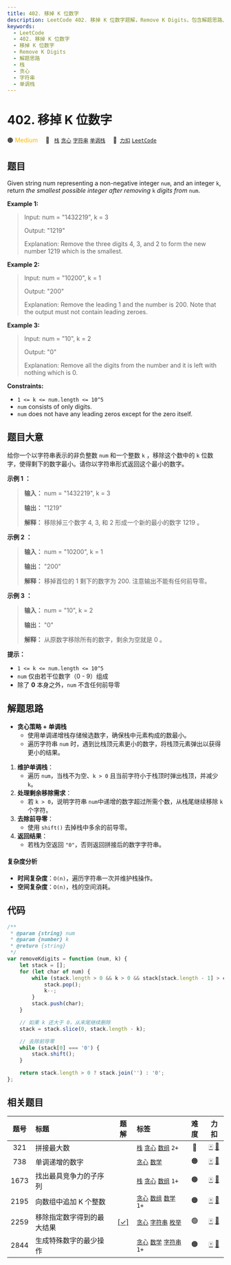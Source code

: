 ```yaml
---
title: 402. 移掉 K 位数字
description: LeetCode 402. 移掉 K 位数字题解，Remove K Digits，包含解题思路、复杂度分析以及完整的 JavaScript 代码实现。
keywords:
  - LeetCode
  - 402. 移掉 K 位数字
  - 移掉 K 位数字
  - Remove K Digits
  - 解题思路
  - 栈
  - 贪心
  - 字符串
  - 单调栈
---
```


# 402. 移掉 K 位数字

🟠 <font color=#ffb800>Medium</font>&emsp; 🔖&ensp; [`栈`](/tag/stack.md) [`贪心`](/tag/greedy.md) [`字符串`](/tag/string.md) [`单调栈`](/tag/monotonic-stack.md)&emsp; 🔗&ensp;[`力扣`](https://leetcode.cn/problems/remove-k-digits) [`LeetCode`](https://leetcode.com/problems/remove-k-digits)

## 题目

Given string num representing a non-negative integer `num`, and an integer
`k`, return _the smallest possible integer after removing_ `k` _digits from_
`num`.

**Example 1:**

> Input: num = "1432219", k = 3
>
> Output: "1219"
>
> Explanation: Remove the three digits 4, 3, and 2 to form the new number 1219 which is the smallest.

**Example 2:**

> Input: num = "10200", k = 1
>
> Output: "200"
>
> Explanation: Remove the leading 1 and the number is 200. Note that the output must not contain leading zeroes.

**Example 3:**

> Input: num = "10", k = 2
>
> Output: "0"
>
> Explanation: Remove all the digits from the number and it is left with nothing which is 0.

**Constraints:**

- `1 <= k <= num.length <= 10^5`
- `num` consists of only digits.
- `num` does not have any leading zeros except for the zero itself.

## 题目大意

给你一个以字符串表示的非负整数 `num` 和一个整数 `k` ，移除这个数中的 `k`
位数字，使得剩下的数字最小。请你以字符串形式返回这个最小的数字。

**示例 1 ：**

> **输入：** num = "1432219", k = 3
>
> **输出：** "1219"
>
> **解释：** 移除掉三个数字 4, 3, 和 2 形成一个新的最小的数字 1219 。

**示例 2 ：**

> **输入：** num = "10200", k = 1
>
> **输出：** "200"
>
> **解释：** 移掉首位的 1 剩下的数字为 200. 注意输出不能有任何前导零。

**示例 3 ：**

> **输入：** num = "10", k = 2
>
> **输出：** "0"
>
> **解释：** 从原数字移除所有的数字，剩余为空就是 0 。

**提示：**

- `1 <= k <= num.length <= 10^5`
- `num` 仅由若干位数字（0 - 9）组成
- 除了 **0** 本身之外，`num` 不含任何前导零

## 解题思路

- **贪心策略 + 单调栈**
  - 使用单调递增栈存储候选数字，确保栈中元素构成的数最小。
  - 遍历字符串 `num` 时，遇到比栈顶元素更小的数字，将栈顶元素弹出以获得更小的结果。

1. **维护单调栈**：
   - 遍历 `num`，当栈不为空、`k > 0` 且当前字符小于栈顶时弹出栈顶，并减少 `k`。
2. **处理剩余移除需求**：
   - 若 `k > 0`，说明字符串 `num`中递增的数字超过所需个数，从栈尾继续移除 `k` 个字符。
3. **去除前导零**：
   - 使用 `shift()` 去掉栈中多余的前导零。
4. **返回结果**：
   - 若栈为空返回 `"0"`，否则返回拼接后的数字字符串。

#### 复杂度分析

- **时间复杂度**：`O(n)`，遍历字符串一次并维护栈操作。
- **空间复杂度**：`O(n)`，栈的空间消耗。

## 代码

```javascript
/**
 * @param {string} num
 * @param {number} k
 * @return {string}
 */
var removeKdigits = function (num, k) {
	let stack = [];
	for (let char of num) {
		while (stack.length > 0 && k > 0 && stack[stack.length - 1] > char) {
			stack.pop();
			k--;
		}
		stack.push(char);
	}

	// 如果 k 还大于 0，从末尾继续删除
	stack = stack.slice(0, stack.length - k);

	// 去除前导零
	while (stack[0] === '0') {
		stack.shift();
	}

	return stack.length > 0 ? stack.join('') : '0';
};
```

## 相关题目

<!-- prettier-ignore -->
| 题号 | 标题 | 题解 | 标签 | 难度 | 力扣 |
| :------: | :------ | :------: | :------ | :------: | :------: |
| 321 | 拼接最大数 |  |  [`栈`](/tag/stack.md) [`贪心`](/tag/greedy.md) [`数组`](/tag/array.md) `2+` | 🔴 | [🀄️](https://leetcode.cn/problems/create-maximum-number) [🔗](https://leetcode.com/problems/create-maximum-number) |
| 738 | 单调递增的数字 |  |  [`贪心`](/tag/greedy.md) [`数学`](/tag/math.md) | 🟠 | [🀄️](https://leetcode.cn/problems/monotone-increasing-digits) [🔗](https://leetcode.com/problems/monotone-increasing-digits) |
| 1673 | 找出最具竞争力的子序列 |  |  [`栈`](/tag/stack.md) [`贪心`](/tag/greedy.md) [`数组`](/tag/array.md) `1+` | 🟠 | [🀄️](https://leetcode.cn/problems/find-the-most-competitive-subsequence) [🔗](https://leetcode.com/problems/find-the-most-competitive-subsequence) |
| 2195 | 向数组中追加 K 个整数 |  |  [`贪心`](/tag/greedy.md) [`数组`](/tag/array.md) [`数学`](/tag/math.md) `1+` | 🟠 | [🀄️](https://leetcode.cn/problems/append-k-integers-with-minimal-sum) [🔗](https://leetcode.com/problems/append-k-integers-with-minimal-sum) |
| 2259 | 移除指定数字得到的最大结果 | [[✓]](/problem/2259.md) |  [`贪心`](/tag/greedy.md) [`字符串`](/tag/string.md) [`枚举`](/tag/enumeration.md) | 🟢 | [🀄️](https://leetcode.cn/problems/remove-digit-from-number-to-maximize-result) [🔗](https://leetcode.com/problems/remove-digit-from-number-to-maximize-result) |
| 2844 | 生成特殊数字的最少操作 |  |  [`贪心`](/tag/greedy.md) [`数学`](/tag/math.md) [`字符串`](/tag/string.md) `1+` | 🟠 | [🀄️](https://leetcode.cn/problems/minimum-operations-to-make-a-special-number) [🔗](https://leetcode.com/problems/minimum-operations-to-make-a-special-number) |